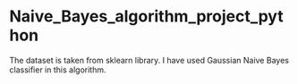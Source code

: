 # Naive_Bayes_algorithm_project_python

The dataset is taken from sklearn library. I have used Gaussian Naive Bayes classifier in this algorithm.
